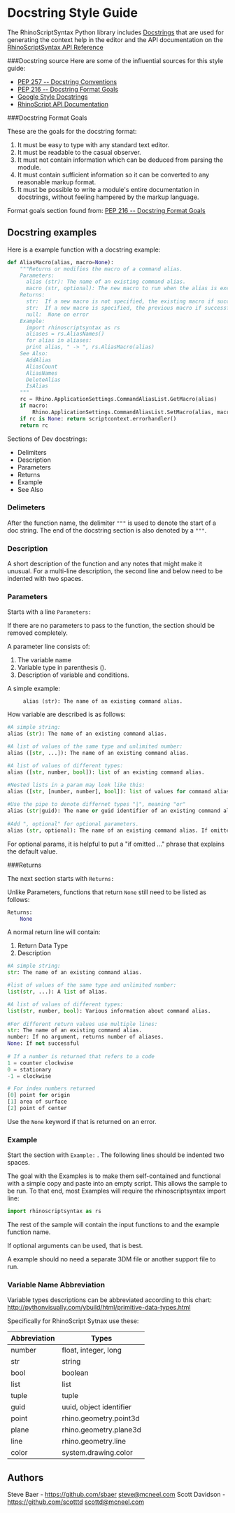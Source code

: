 
Docstring Style Guide
===================
The RhinoScriptSyntax Python library includes [Docstrings](https://www.python.org/dev/peps/pep-0257/) that are used for generating the context help in the editor and the API documentation on the [RhinoScriptSyntax API Reference](http://developer.rhino3d.com/api/RhinoScriptSyntax/win)


###Docstring source
Here are some of the influential sources for this style guide:
* [PEP 257 -- Docstring Conventions](https://www.python.org/dev/peps/pep-0257/)
* [PEP 216 -- Docstring Format Goals](https://www.python.org/dev/peps/pep-0216/#docstring-format-goals)
* [Google Style Docstrings](http://sphinxcontrib-napoleon.readthedocs.io/en/latest/example_google.html#example-google)
* [RhinoScript API Documentation](http://4.rhino3d.com/5/rhinoscript/index.html)

###Docstring Format Goals

These are the goals for the docstring format:

1. It must be easy to type with any standard text editor.
2. It must be readable to the casual observer.
3. It must not contain information which can be deduced from parsing the module.
4. It must contain sufficient information so it can be converted to any reasonable markup format.
5. It must be possible to write a module's entire documentation in docstrings, without feeling hampered by the markup language.

Format goals section found from: [PEP 216 -- Docstring Format Goals](https://www.python.org/dev/peps/pep-0216/#docstring-format-goals)




Docstring examples
-----------------
Here is a example function with a docstring example:

```python
def AliasMacro(alias, macro=None):
    """Returns or modifies the macro of a command alias.
    Parameters:
      alias (str): The name of an existing command alias.
      macro (str, optional): The new macro to run when the alias is executed. If omitted, the current alias macro is returned.
    Returns:
      str:  If a new macro is not specified, the existing macro if successful.
      str:  If a new macro is specified, the previous macro if successful.
      null:  None on error
    Example:
      import rhinoscriptsyntax as rs
      aliases = rs.AliasNames()
      for alias in aliases:
      print alias, " -> ", rs.AliasMacro(alias)
    See Also:
      AddAlias
      AliasCount
      AliasNames
      DeleteAlias
      IsAlias
    """
    rc = Rhino.ApplicationSettings.CommandAliasList.GetMacro(alias)
    if macro:
        Rhino.ApplicationSettings.CommandAliasList.SetMacro(alias, macro)
    if rc is None: return scriptcontext.errorhandler()
    return rc
```
Sections of Dev docstrings:
- Delimiters
- Description
- Parameters
- Returns
- Example
- See Also

### Delimeters

After the function name, the delimiter `"""` is used to denote the start of a doc string. The end of the docstring section is also denoted by a `"""`.

### Description

A short description of the function and any notes that might make it unusual.  For a multi-line description, the second line and below need to be indented with two spaces.

### Parameters

Starts with a line `Parameters:`

If there are no parameters to pass to the function, the section should be removed completely.

A parameter line consists of:

1. The variable name
2. Variable type in parenthesis ().
3. Description of variable and conditions.

A simple example:

```
     alias (str): The name of an existing command alias.
```

How variable are described is as follows:

```python
#A simple string:
alias (str): The name of an existing command alias.

#A list of values of the same type and unlimited number:
alias ([str, ...]): The name of an existing command alias.

#A list of values of different types:
alias ([str, number, bool]): list of an existing command alias.

#Nested lists in a param may look like this:
alias ([str, [number, number], bool]): list of values for command alias.
    
#Use the pipe to denote differnet types "|", meaning "or"
alias (str|guid): The name or guid identifier of an existing command alias.
    
#Add ", optional" for optional parameters.
alias (str, optional): The name of an existing command alias. If omitted, None is returned.
```

For optional params, it is helpful to put a "if omitted ..." phrase that explains the default value.

###Returns

The next section starts with `Returns:` 

Unlike Parameters, functions that return `None` still need to be listed as follows:

```python
Returns:
    None
```

A normal return line will contain:

1. Return Data Type
2. Description

```python
#A simple string:
str: The name of an existing command alias.

#list of values of the same type and unlimited number:
list(str, ...): A list of alias.

#A list of values of different types:
list(str, number, bool): Various information about command alias.
    
#For different return values use multiple lines:
str: The name of an existing command alias.
number: If no argument, returns number of aliases.
None: If not successful
    
# If a number is returned that refers to a code
1 = counter clockwise
0 = stationary
-1 = clockwise

# For index numbers returned
[0] point for origin
[1] area of surface
[2] point of center
```

Use the `None` keyword if that is returned on an error.

### Example

Start the section with `Example:` .  The following lines should be indented two spaces.

The goal with the Examples is to make them self-contained and functional with a simple copy and paste into an empty script.  This allows the sample to be run.  To that end, most Examples will require the rhinoscriptsyntax import line: 

```python
import rhinoscriptsyntax as rs
```

The rest of the sample will contain the input functions to and the example function name.

If optional arguments can be used, that is best.

A example should no need a separate 3DM file or another support file to run.

### Variable Name Abbreviation

Variable types descriptions can be abbreviated according to this chart:
http://pythonvisually.com/ybuild/html/primitive-data-types.html

Specifically for RhinoScript Sytnax use these:

| Abbreviation | Types                   |
| ------------ | ----------------------- |
| number       | float, integer, long    |
| str          | string                  |
| bool         | boolean                 |
| list         | list                    |
| tuple        | tuple                   |
| guid         | uuid, object identifier |
| point        | rhino.geometry.point3d  |
| plane        | rhino.geometry.plane3d  |
| line         | rhino.geometry.line     |
| color        | system.drawing.color    |




Authors
-------
Steve Baer - https://github.com/sbaer steve@mcneel.com
Scott Davidson - https://github.com/scotttd scottd@mcneel.com
